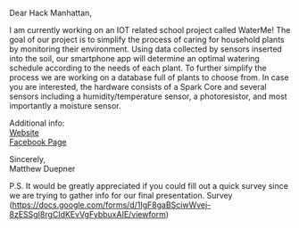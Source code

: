 Dear Hack Manhattan,  

I am currently working on an IOT related school project called WaterMe!  The goal of our project is to simplify the process of caring for household plants by monitoring their environment.  Using data collected by sensors inserted into the soil, our smartphone app will determine an optimal watering schedule according to the needs of each plant.  To further simplify the process we are working on a database full of plants to choose from.
In case you are interested, the hardware consists of a Spark Core and several sensors including a humidity/temperature sensor, a photoresistor, and most importantly a moisture sensor. 
 
Additional info:  
  [Website](http://www.i-m.mx/waterme/waterme/)  
  [Facebook Page](https://www.facebook.com/thegardeningrevolution)  
  
Sincerely,  
Matthew Duepner  

P.S. It would be greatly appreciated if you could fill out a quick survey since we are trying to gather info for our final presentation.
Survey (https://docs.google.com/forms/d/1IgF8gaBSciwWvej-8zESSgI8rgCIdKEvVgFybbuxAIE/viewform)
